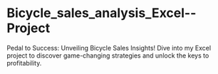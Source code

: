 # Bicycle_sales_analysis_Excel--Project
Pedal to Success: Unveiling Bicycle Sales Insights! Dive into my Excel project to discover game-changing strategies and unlock the keys to profitability. 
